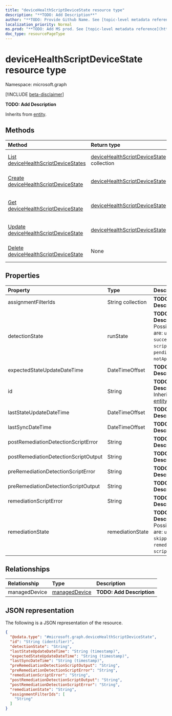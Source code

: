 ```yaml
---
title: "deviceHealthScriptDeviceState resource type"
description: "**TODO: Add Description**"
author: "**TODO: Provide Github Name. See [topic-level metadata reference](https://msgo.azurewebsites.net/add/document/guidelines/metadata.html#topic-level-metadata)**"
localization_priority: Normal
ms.prod: "**TODO: Add MS prod. See [topic-level metadata reference](https://msgo.azurewebsites.net/add/document/guidelines/metadata.html#topic-level-metadata)**"
doc_type: resourcePageType
---
```


# deviceHealthScriptDeviceState resource type

Namespace: microsoft.graph

[!INCLUDE [beta-disclaimer](../../includes/beta-disclaimer.md)]

**TODO: Add Description**


Inherits from [entity](../resources/entity.md).

## Methods
|Method|Return type|Description|
|:---|:---|:---|
|[List deviceHealthScriptDeviceStates](../api/intune-devicehealthscriptdevicestate-list.md)|[deviceHealthScriptDeviceState](../resources/intune-devicehealthscriptdevicestate.md) collection|Get a list of the [deviceHealthScriptDeviceState](../resources/devicehealthscriptdevicestate.md) objects and their properties.|
|[Create deviceHealthScriptDeviceState](../api/intune-devicehealthscriptdevicestate-create.md)|[deviceHealthScriptDeviceState](../resources/intune-devicehealthscriptdevicestate.md)|Create a new [deviceHealthScriptDeviceState](../resources/intune-devicehealthscriptdevicestate.md) object.|
|[Get deviceHealthScriptDeviceState](../api/intune-devicehealthscriptdevicestate-get.md)|[deviceHealthScriptDeviceState](../resources/intune-devicehealthscriptdevicestate.md)|Read the properties and relationships of a [deviceHealthScriptDeviceState](../resources/intune-devicehealthscriptdevicestate.md) object.|
|[Update deviceHealthScriptDeviceState](../api/intune-devicehealthscriptdevicestate-update.md)|[deviceHealthScriptDeviceState](../resources/intune-devicehealthscriptdevicestate.md)|Update the properties of a [deviceHealthScriptDeviceState](../resources/intune-devicehealthscriptdevicestate.md) object.|
|[Delete deviceHealthScriptDeviceState](../api/intune-devicehealthscriptdevicestate-delete.md)|None|Deletes a [deviceHealthScriptDeviceState](../resources/intune-devicehealthscriptdevicestate.md) object.|

## Properties
|Property|Type|Description|
|:---|:---|:---|
|assignmentFilterIds|String collection|**TODO: Add Description**|
|detectionState|runState|**TODO: Add Description**. Possible values are: `unknown`, `success`, `fail`, `scriptError`, `pending`, `notApplicable`.|
|expectedStateUpdateDateTime|DateTimeOffset|**TODO: Add Description**|
|id|String|**TODO: Add Description** Inherited from [entity](../resources/entity.md)|
|lastStateUpdateDateTime|DateTimeOffset|**TODO: Add Description**|
|lastSyncDateTime|DateTimeOffset|**TODO: Add Description**|
|postRemediationDetectionScriptError|String|**TODO: Add Description**|
|postRemediationDetectionScriptOutput|String|**TODO: Add Description**|
|preRemediationDetectionScriptError|String|**TODO: Add Description**|
|preRemediationDetectionScriptOutput|String|**TODO: Add Description**|
|remediationScriptError|String|**TODO: Add Description**|
|remediationState|remediationState|**TODO: Add Description**. Possible values are: `unknown`, `skipped`, `success`, `remediationFailed`, `scriptError`.|

## Relationships
|Relationship|Type|Description|
|:---|:---|:---|
|managedDevice|[managedDevice](../resources/intune-manageddevice.md)|**TODO: Add Description**|

## JSON representation
The following is a JSON representation of the resource.
<!-- {
  "blockType": "resource",
  "keyProperty": "id",
  "@odata.type": "microsoft.graph.deviceHealthScriptDeviceState",
  "baseType": "microsoft.graph.entity",
  "openType": false
}
-->
``` json
{
  "@odata.type": "#microsoft.graph.deviceHealthScriptDeviceState",
  "id": "String (identifier)",
  "detectionState": "String",
  "lastStateUpdateDateTime": "String (timestamp)",
  "expectedStateUpdateDateTime": "String (timestamp)",
  "lastSyncDateTime": "String (timestamp)",
  "preRemediationDetectionScriptOutput": "String",
  "preRemediationDetectionScriptError": "String",
  "remediationScriptError": "String",
  "postRemediationDetectionScriptOutput": "String",
  "postRemediationDetectionScriptError": "String",
  "remediationState": "String",
  "assignmentFilterIds": [
    "String"
  ]
}
```

